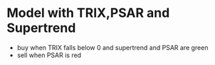 # Model with TRIX,PSAR and Supertrend 

* buy when TRIX falls below 0 and supertrend and PSAR are green
* sell when PSAR is red 
